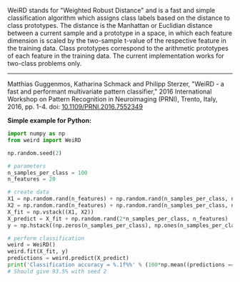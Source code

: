 WeiRD stands for "Weighted Robust Distance" and is a fast and simple classification algorithm which assigns class labels based on the distance to class prototypes. The distance is the Manhattan or Euclidian distance between a current sample and a prototype in a space, in which each feature dimension is scaled by the two-sample t-value of the respective feature in the training data. Class prototypes correspond to the arithmetic prototypes of each feature in the training data. The current implementation works for two-class problems only.
__________________________________________________________________________
Matthias Guggenmos, Katharina Schmack and Philipp Sterzer, "WeiRD - a fast and performant multivariate pattern classifier," 2016 International Workshop on Pattern Recognition in Neuroimaging (PRNI), Trento, Italy, 2016, pp. 1-4. doi: [10.1109/PRNI.2016.7552349](dx.doi.org/10.1109/PRNI.2016.7552349)

**Simple example for Python:**

```python
import numpy as np
from weird import WeiRD

np.random.seed(2)

# parameters
n_samples_per_class = 100
n_features = 20

# create data
X1 = np.random.rand(n_features) + np.random.rand(n_samples_per_class, n_features)
X2 = np.random.rand(n_features) + np.random.rand(n_samples_per_class, n_features)
X_fit = np.vstack((X1, X2))
X_predict = X_fit + np.random.rand(2*n_samples_per_class, n_features)
y = np.hstack((np.zeros(n_samples_per_class), np.ones(n_samples_per_class)))

# perform classification
weird = WeiRD()
weird.fit(X_fit, y)
predictions = weird.predict(X_predict)
print('Classification accuracy = %.1f%%' % (100*np.mean((predictions == y))))
# Should give 93.5% with seed 2
```
